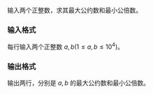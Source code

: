输入两个正整数，求其最大公约数和最小公倍数。

### 输入格式

每行输入两个正整数 $a,b(1\leq a,b \leq 10^4)$。

### 输出格式

输出两行，分别是 $a,b$ 的最大公约数和最小公倍数。
